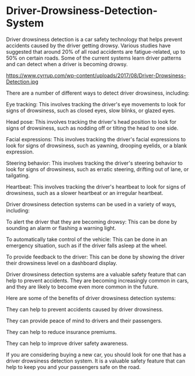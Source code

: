 # Driver-Drowsiness-Detection-System

Driver drowsiness detection is a car safety technology that helps prevent accidents caused by the driver getting drowsy. Various studies have suggested that around 20% of all road accidents are fatigue-related, up to 50% on certain roads. Some of the current systems learn driver patterns and can detect when a driver is becoming drowsy.

https://www.cyrrup.com/wp-content/uploads/2017/08/Driver-Drowsiness-Detection.jpg

There are a number of different ways to detect driver drowsiness, including:

Eye tracking: This involves tracking the driver's eye movements to look for signs of drowsiness, such as closed eyes, slow blinks, or glazed eyes.


Head pose: This involves tracking the driver's head position to look for signs of drowsiness, such as nodding off or tilting the head to one side.


Facial expressions: This involves tracking the driver's facial expressions to look for signs of drowsiness, such as yawning, drooping eyelids, or a blank expression.


Steering behavior: This involves tracking the driver's steering behavior to look for signs of drowsiness, such as erratic steering, drifting out of lane, or tailgating.


Heartbeat: This involves tracking the driver's heartbeat to look for signs of drowsiness, such as a slower heartbeat or an irregular heartbeat.


Driver drowsiness detection systems can be used in a variety of ways, including:

To alert the driver that they are becoming drowsy: This can be done by sounding an alarm or flashing a warning light.


To automatically take control of the vehicle: This can be done in an emergency situation, such as if the driver falls asleep at the wheel.


To provide feedback to the driver: This can be done by showing the driver their drowsiness level on a dashboard display.


Driver drowsiness detection systems are a valuable safety feature that can help to prevent accidents. They are becoming increasingly common in cars, and they are likely to become even more common in the future.

Here are some of the benefits of driver drowsiness detection systems:

They can help to prevent accidents caused by driver drowsiness.


They can provide peace of mind to drivers and their passengers.


They can help to reduce insurance premiums.


They can help to improve driver safety awareness.


If you are considering buying a new car, you should look for one that has a driver drowsiness detection system. It is a valuable safety feature that can help to keep you and your passengers safe on the road.
